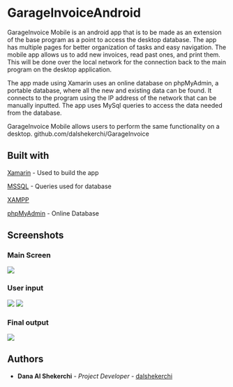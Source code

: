 # GarageInvoiceAndroid
GarageInvoice Mobile is an android app that is to be made as an extension of the base program as a point to access the desktop database. The app has multiple pages for better organization of tasks and easy navigation. The mobile app allows us to add new invoices, read past ones, and print them. This will be done over the local network for the connection back to the main program on the desktop application.

The app made using Xamarin uses an online database on phpMyAdmin, a portable database, where all the new and existing data can be found. It connects to the program using the IP address of the network that can be manually inputted. The app uses MySql queries to access the data needed from the database. 

GarageInvoice Mobile allows users to perform the same functionality on a desktop. 
github.com/dalshekerchi/GarageInvoice



## Built with
[Xamarin](https://dotnet.microsoft.com/apps/xamarin) - Used to build the app

[MSSQL](https://www.microsoft.com/en-ca/sql-server/sql-server-2019) - Queries used for database

[XAMPP](https://www.apachefriends.org/index.html)

[phpMyAdmin](https://www.phpmyadmin.net/) - Online Database
## Screenshots

### Main Screen
![](https://i.imgur.com/bbImwVr.png)
### User input
![](https://i.imgur.com/1CsyjhI.png)
![](https://i.imgur.com/VHWzc28.png)
### Final output
![](https://i.imgur.com/2MawqcH.jpg)

## Authors
* **Dana Al Shekerchi** - *Project Developer* - [dalshekerchi](https://github.com/dalshekerchi)
